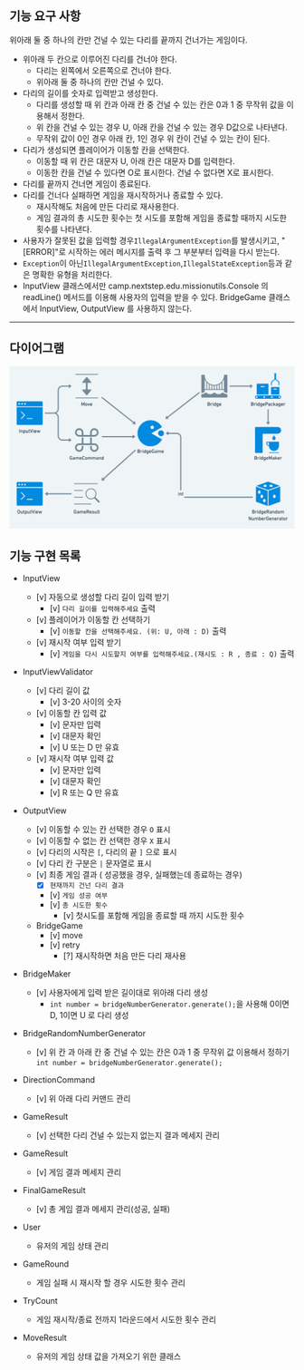 ## 기능 요구 사항
위아래 둘 중 하나의 칸만 건널 수 있는 다리를 끝까지 건너가는 게임이다.

- 위아래 두 칸으로 이루어진 다리를 건너야 한다.
    - 다리는 왼쪽에서 오른쪽으로 건너야 한다.
    - 위아래 둘 중 하나의 칸만 건널 수 있다.
- 다리의 길이를 숫자로 입력받고 생성한다.
    - 다리를 생성할 때 위 칸과 아래 칸 중 건널 수 있는 칸은 0과 1 중 무작위 값을 이용해서 정한다.
    - 위 칸을 건널 수 있는 경우 U, 아래 칸을 건널 수 있는 경우 D값으로 나타낸다.
    - 무작위 값이 0인 경우 아래 칸, 1인 경우 위 칸이 건널 수 있는 칸이 된다.
- 다리가 생성되면 플레이어가 이동할 칸을 선택한다.
    - 이동할 때 위 칸은 대문자 U, 아래 칸은 대문자 D를 입력한다.
    - 이동한 칸을 건널 수 있다면 O로 표시한다. 건널 수 없다면 X로 표시한다.
- 다리를 끝까지 건너면 게임이 종료된다.
- 다리를 건너다 실패하면 게임을 재시작하거나 종료할 수 있다.
    - 재시작해도 처음에 만든 다리로 재사용한다.
    - 게임 결과의 총 시도한 횟수는 첫 시도를 포함해 게임을 종료할 때까지 시도한 횟수를 나타낸다.
- 사용자가 잘못된 값을 입력할 경우`IllegalArgumentException`를 발생시키고, 
   "[ERROR]"로 시작하는 에러 메시지를 출력 후 그 부분부터 입력을 다시 받는다.
- `Exception`이 아닌`IllegalArgumentException`,`IllegalStateException`등과 같은 명확한 유형을 처리한다.
- InputView 클래스에서만 camp.nextstep.edu.missionutils.Console 의 readLine() 메서드를 이용해 사용자의 입력을 받을 수 있다.
  BridgeGame 클래스에서 InputView, OutputView 를 사용하지 않는다.

****
## 다이어그램
![img.png](img.png)

## 기능 구현 목록
- InputView
    - [v]  자동으로 생성할 다리 길이 입력 받기
        - [v]  `다리 길이를 입력해주세요`  출력
    - [v]  플레이어가 이동할 칸 선택하기
        - [v]  `이동할 칸을 선택해주세요. (위: U, 아래 : D)` 출력
    - [v]  재시작 여부 입력 받기
        - [v]  `게임을 다시 시도할지 여부를 입력해주세요.(재시도 : R , 종료 : Q)` 출력
- InputViewValidator
    - [v]  다리 길이 값
        - [v]  3-20 사이의 숫자
    - [v]  이동할 칸 입력 값
        - [v]  문자만 입력
        - [v]  대문자 확인
        - [v]  U 또는 D  만 유효
    - [v]  재시작 여부 입력 값
        - [v]  문자만 입력
        - [v]  대문자 확인
        - [v]  R 또는 Q 만 유효
- OutputView
    - [v]  이동할 수 있는 칸 선택한 경우  `O` 표시
    - [v]  이동할 수 없는 칸 선택한 경우  `X` 표시
    - [v]  다리의 시작은 `[`, 다리의 끝 `]` 으로 표시
    - [v]  다리 칸 구분은 `|` 문자열로 표시
    - [v]  최종 게임 결과 ( 성공했을 경우, 실패했는데 종료하는 경우)
        - [x]  `현재까지 건넌 다리 결과`
        - [v]  `게임 성공 여부`
        - [v]  `총 시도한 횟수`
            - [v]  첫시도를 포함해 게임을 종료할 때 까지 시도한 횟수
  - BridgeGame
    - [v]  move
    - [v]  retry
      - [?]  재시작하면 처음 만든 다리 재사용
- BridgeMaker
    - [v] 사용자에게 입력 받은 길이대로 위아래 다리 생성
      - `int number = bridgeNumberGenerator.generate();`을 사용해 0이면 D, 1이면 U 로 다리 생성
  
- BridgeRandomNumberGenerator
    - [v]  위 칸 과 아래 칸 중 건널 수 있는 칸은 0과 1 중 무작위 값 이용해서 정하기
              `int number = bridgeNumberGenerator.generate();`

- DirectionCommand
    - [v]  위 아래 다리 커맨드 관리
- GameResult
    - [v] 선택한 다리 건널 수 있는지 없는지 결과 메세지 관리
- GameResult
    - [v]  게임 결과 메세지 관리
- FinalGameResult
    - [v]  총 게임 결과 메세지 관리(성공, 실패)
- User
    - 유저의 게임 상태 관리
- GameRound
  - 게임 실패 시 재시작 할 경우 시도한 횟수 관리
- TryCount
  - 게임 재시작/종료 전까지 1라운드에서 시도한 횟수 관리
- MoveResult
  -  유저의 게임 상태 값을 가져오기 위한 클래스